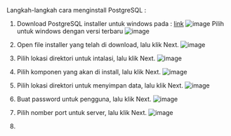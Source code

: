 Langkah-langkah cara menginstall PostgreSQL :
1. Download PostgreSQL installer untuk windows pada : [link](https://www.postgresql.org/download/windows/)
![image](https://github.com/azzamkhalif10/pertemuan1-basis-data/assets/148309117/ddbbe1d5-2546-49f0-afd5-88e52e459cc5)
  Pilih untuk windows dengan versi terbaru
![image](https://github.com/azzamkhalif10/pertemuan1-basis-data/assets/148309117/12706d2f-3079-4b96-bd74-5ff988b4115f)

2. Open file installer yang telah di download, lalu klik Next.
![image](https://github.com/azzamkhalif10/pertemuan1-basis-data/assets/148309117/440802e4-c611-45ea-882a-74c87442a05b)

3. Pilih lokasi direktori untuk intalasi, lalu klik Next.
![image](https://github.com/azzamkhalif10/pertemuan1-basis-data/assets/148309117/62d122aa-8021-4ee5-92aa-f989d9aef846)

4. Pilih komponen yang akan di install, lalu klik Next.
![image](https://github.com/azzamkhalif10/pertemuan1-basis-data/assets/148309117/8dbd7721-6cf8-4c03-906a-0393209681e5)

5. Pilih lokasi direktori untuk menyimpan data, lalu klik Next.
![image](https://github.com/azzamkhalif10/pertemuan1-basis-data/assets/148309117/6984e33f-37b3-42b2-9dc2-870693a895c9)

6. Buat password untuk pengguna, lalu klik Next.
![image](https://github.com/azzamkhalif10/pertemuan1-basis-data/assets/148309117/cfbd3f56-512a-4f32-81fa-cd1769d0079a)

7. Pilih nomber port untuk server, lalu klik Next.
![image](https://github.com/azzamkhalif10/pertemuan1-basis-data/assets/148309117/2ba6482e-d660-40b7-96c9-ef626d1524c3)

8.

   





